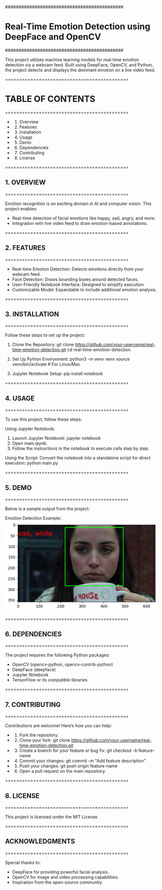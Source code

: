 ############################################
# Real-Time Emotion Detection using DeepFace and OpenCV
############################################

This project utilizes machine learning models for real-time emotion detection via a webcam feed.
Built using DeepFace, OpenCV, and Python, the project detects and displays the dominant emotion
on a live video feed.

============================================
# TABLE OF CONTENTS
============================================
- 1. Overview
- 2. Features
- 3. Installation
- 4. Usage
- 5. Demo
- 6. Dependencies
- 7. Contributing
- 8. License

============================================
## 1. OVERVIEW
============================================

Emotion recognition is an exciting domain in AI and computer vision. This project enables:
- Real-time detection of facial emotions like happy, sad, angry, and more.
- Integration with live video feed to draw emotion-based annotations.

============================================
## 2. FEATURES
============================================

- Real-time Emotion Detection: Detects emotions directly from your webcam feed.
- Face Detection: Draws bounding boxes around detected faces.
- User-Friendly Notebook Interface: Designed to simplify execution.
- Customizable Model: Expandable to include additional emotion analysis.

============================================
## 3. INSTALLATION
============================================

Follow these steps to set up the project:

1. Clone the Repository:
   git clone https://github.com/your-username/real-time-emotion-detection.git
   cd real-time-emotion-detection

2. Set Up Python Environment:
   python3 -m venv venv
   source venv/bin/activate  # For Linux/Mac

3. Jupyter Notebook Setup:
   pip install notebook

============================================
## 4. USAGE
============================================

To use this project, follow these steps:

Using Jupyter Notebook:
1. Launch Jupyter Notebook:
   jupyter notebook
2. Open main.ipynb.
3. Follow the instructions in the notebook to execute cells step by step.

Using the Script:
Convert the notebook into a standalone script for direct execution:
   python main.py

============================================
## 5. DEMO
============================================

Below is a sample output from the project:

Emotion Detection Example: ![Emotion](sad_woman.png)

============================================
## 6. DEPENDENCIES
============================================

The project requires the following Python packages:
- OpenCV (opencv-python, opencv-contrib-python)
- DeepFace (deepface)
- Jupyter Notebook
- TensorFlow or its compatible libraries


============================================
## 7. CONTRIBUTING
============================================

Contributions are welcome! Here’s how you can help:

- 1. Fork the repository.
- 2. Clone your fork:
   git clone https://github.com/your-username/real-time-emotion-detection.git
- 3. Create a branch for your feature or bug fix:
   git checkout -b feature-name
- 4. Commit your changes:
   git commit -m "Add feature description"
- 5. Push your changes:
   git push origin feature-name
- 6. Open a pull request on the main repository.

============================================
## 8. LICENSE
============================================

This project is licensed under the MIT License.

============================================
## ACKNOWLEDGMENTS
============================================

Special thanks to:
- DeepFace for providing powerful facial analysis.
- OpenCV for image and video processing capabilities.
- Inspiration from the open-source community.
